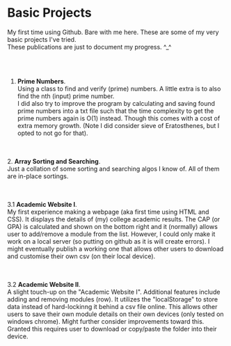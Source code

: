 # Basic Projects
My first time using Github. Bare with me here.
These are some of my very basic projects I've tried.
<br>These publications are just to document my progress. ^_^

<br><br>
1. **Prime Numbers**. <br>Using a class to find and verify (prime) numbers. A little extra is to also find the nth (input) prime number.
<br> I did also try to improve the program by calculating and saving found prime numbers into a txt file such that the time complexity to get the prime numbers again is O(1) instead. Though this comes with a cost of extra memory growth. (Note I did consider sieve of Eratosthenes, but I opted to not go for that).

<br><br>
2. **Array Sorting and Searching**. <br>Just a collation of some sorting and searching algos I know of. All of them are in-place sortings. 

<br><br>
3.1 **Academic Website I**. <br>My first experience making a webpage (aka first time using HTML and CSS). It displays the details of (my) college academic results. The CAP (or GPA) is calculated and shown on the bottom right and it (normally) allows user to add/remove a module from the list. However, I could only make it work on a local server (so putting on github as it is will create errors). I might eventually publish a working one that allows other users to download and customise their own csv (on their local device).  

<br><br>
3.2 **Academic Website II**. <br>A slight touch-up on the "Academic Website I". Additional features include adding and removing modules (row). It utilizes the "localStorage" to store data instead of hard-lockinng it behind a csv file online. This allows other users to save their own module details on their own devices (only tested on windows chrome). Might further consider improvements toward this. Granted this requires user to download or copy/paste the folder into their device.
